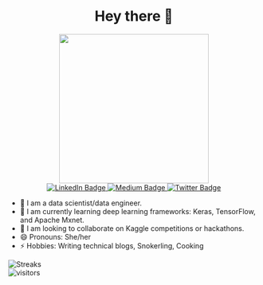 <div id="header" align="center">
  <h1>Hey there 👋 </h1>
  <img src="https://media.giphy.com/media/L1R1tvI9svkIWwpVYr/giphy.gif" width="300"/>
  <div id="badges">
  <a href="https://www.linkedin.com/in/bhoj-rani-soopal/">
    <img src="https://img.shields.io/badge/LinkedIn-blue?style=for-the-badge&logo=linkedin&logoColor=white" alt="LinkedIn Badge"/>
  </a>
  <a href="https://medium.com/@divyashie16">
    <img src="https://img.shields.io/badge/Medium-12100E?style=for-the-badge&logo=medium&logoColor=white" alt="Medium Badge"/>
  </a>
  <a href="https://twitter.com/divyashie">
    <img src="https://img.shields.io/badge/Twitter-blue?style=for-the-badge&logo=twitter&logoColor=white" alt="Twitter Badge"/>
  </a>
</div>
</div>



 - 🔭 I am a data scientist/data engineer. 
 - 🌱 I am currently learning deep learning frameworks: Keras, TensorFlow, and Apache Mxnet. 
 - 👯 I am looking to collaborate on Kaggle competitions or hackathons. 
 - 😄 Pronouns: She/her 
 - ⚡ Hobbies: Writing technical blogs, Snokerling, Cooking 

![Streaks](https://github-readme-streak-stats.herokuapp.com/?user=divyashie&theme=synthwave)  
![visitors](https://visitor-badge.glitch.me/badge?page_id=page.id&left_color=green&right_color=red)
  
